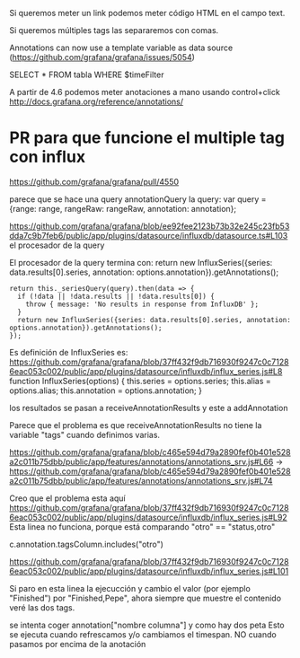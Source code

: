 Si queremos meter un link podemos meter código HTML en el campo text.

Si queremos múltiples tags las separaremos con comas.

Annotations can now use a template variable as data source (https://github.com/grafana/grafana/issues/5054)

SELECT * FROM tabla WHERE $timeFilter


A partir de 4.6 podemos meter anotaciones a mano usando control+click
http://docs.grafana.org/reference/annotations/


# PR para que funcione el multiple tag con influx
https://github.com/grafana/grafana/pull/4550

parece que se hace una query
annotationQuery
  la query:           var query = {range: range, rangeRaw: rangeRaw, annotation: annotation};

https://github.com/grafana/grafana/blob/ee92fee2123b73b32e245c23fb53dda7c9b7feb6/public/app/plugins/datasource/influxdb/datasource.ts#L103
el procesador de la query

El procesador de la query termina con:
      return new InfluxSeries({series: data.results[0].series, annotation: options.annotation}).getAnnotations();

    return this._seriesQuery(query).then(data => {
      if (!data || !data.results || !data.results[0]) {
        throw { message: 'No results in response from InfluxDB' };
      }
      return new InfluxSeries({series: data.results[0].series, annotation: options.annotation}).getAnnotations();
    });

Es definición de InfluxSeries es:
https://github.com/grafana/grafana/blob/37ff432f9db716930f9247c0c71286eac053c002/public/app/plugins/datasource/influxdb/influx_series.js#L8
  function InfluxSeries(options) {
    this.series = options.series;
    this.alias = options.alias;
    this.annotation = options.annotation;
  }

los resultados se pasan a receiveAnnotationResults y este a addAnnotation

Parece que el problema es que receiveAnnotationResults no tiene la variable "tags" cuando definimos varias.

https://github.com/grafana/grafana/blob/c465e594d79a2890fef0b401e528a2c011b75dbb/public/app/features/annotations/annotations_srv.js#L66
->
https://github.com/grafana/grafana/blob/c465e594d79a2890fef0b401e528a2c011b75dbb/public/app/features/annotations/annotations_srv.js#L74



Creo que el problema esta aquí
https://github.com/grafana/grafana/blob/37ff432f9db716930f9247c0c71286eac053c002/public/app/plugins/datasource/influxdb/influx_series.js#L92
Esta linea no funciona, porque está comparando
"otro" == "status,otro"

c.annotation.tagsColumn.includes("otro")

https://github.com/grafana/grafana/blob/37ff432f9db716930f9247c0c71286eac053c002/public/app/plugins/datasource/influxdb/influx_series.js#L101

Si paro en esta linea la ejecucción y cambio el valor (por ejemplo "Finished") por "Finished,Pepe", ahora siempre que muestre el contenido veré las dos tags.

se intenta coger annotation["nombre columna"] y como hay dos peta
Esto se ejecuta cuando refrescamos y/o cambiamos el timespan. NO cuando pasamos por encima de la anotación
